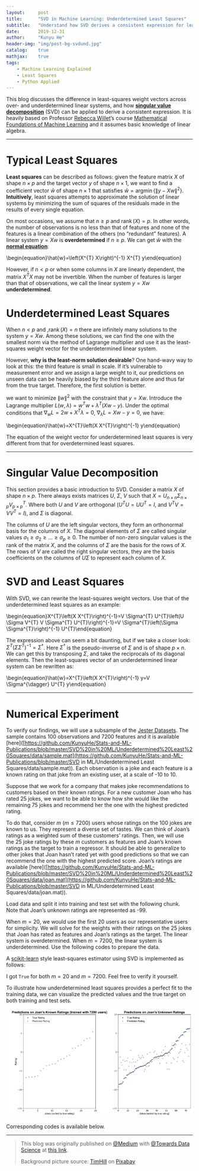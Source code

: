 ```yaml
---
layout:     post
title:      "SVD in Machine Learning: Underdetermined Least Squares"
subtitle:   "Understand how SVD derives a consistent expression for least-square weights"
date:       2019-12-31
author:     "Kunyu He"
header-img: "img/post-bg-svdund.jpg"
catalog:    true
mathjax:    true
tags:
    - Machine Learning Explained
    - Least Squares
    - Python Applied
---
```


This blog discusses the difference in least-squares weight vectors across over- and underdetermined linear systems, and how [**singular value decomposition**](https://www.wikiwand.com/en/Singular_value_decomposition) (SVD) can be applied to derive a consistent expression. It is heavily based on Professor [Rebecca Willet](https://voices.uchicago.edu/willett/)’s course [Mathematical Foundations of Machine Learning](https://voices.uchicago.edu/willett/teaching/fall-2019-mathematical-foundations-of-machine-learning/) and it assumes basic knowledge of linear algebra.

---

# Typical Least Squares

**Least squares** can be described as follows: given the feature matrix $X$ of shape $n \times p$ and the target vector $y$ of shape $n \times 1$, we want to find a coefficient vector $\hat{w}$ of shape $n \times 1$ that satisfies $\hat{w} = \operatorname{argmin}\{\|y-X w\|^{2}\}$. **Intuitively**, least squares attempts to approximate the solution of linear systems by minimizing the sum of squares of the residuals made in the results of every single equation.

On most occasions, we assume that $n \ge p$ and $\operatorname{rank}(X)=p$. In other words, the number of observations is no less than that of features and none of the features is a linear combination of the others (no “redundant” features). A linear system $y = Xw$ is **overdetermined** if $n \ge p$. We can get $\hat{w}$ with the [**normal equation**](http://mlwiki.org/index.php/Normal_Equation#Normal_Equation):

\begin{equation}\hat{w}=\left(X^{T} X\right)^{-1} X^{T} y\end{equation}

However, if $n < p$ or when some columns in $X$ are linearly dependent, the matrix $X^TX$ may not be invertible. When the number of features is larger than that of observations, we call the linear system $y = Xw$ **underdetermined**.

# Underdetermined Least Squares

When $n < p$ and ,$\operatorname{rank}(X)=n$ there are infinitely many solutions to the system $y = Xw$. Among these solutions, we can find the one with the smallest norm via the method of Lagrange multiplier and use it as the least-squares weight vector for the underdetermined linear system.

However, **why is the least-norm solution desirable**? One hand-wavy way to look at this: the third feature is small in scale. If it’s vulnerable to measurement error and we assign a large weight to it, our predictions on unseen data can be heavily biased by the third feature alone and thus far from the true target. Therefore, the first solution is better.

we want to minimize $\|w\|^{2}$ with the constraint that $y = Xw$. Introduce the Lagrange multiplier $L(w, \lambda)=w^{T} w+\lambda^{T}(X w-y)$. Under the optimal conditions that $\nabla_{w} L=2 w+X^{T} \lambda=0$, $\nabla_{\lambda} L=X w-y=0$, we have:

\begin{equation}\hat{w}=X^{T}\left(X X^{T}\right)^{-1} y\end{equation}

The equation of the weight vector for underdetermined least squares is very different from that for overdetermined least squares.

---

# Singular Value Decomposition

This section provides a basic introduction to SVD. Consider a matrix $X$ of shape $n \times p$. There always exists matrices $U$, $\Sigma$, $V$ such that $X=U_{n \times n} \Sigma_{n \times p} V_{p \times p}^{T}$. Where both $U$ and $V$ are orthogonal ($U^{T} U=U U^{T}=I$, and $V^{T} V=V V^{T}=I$), and $Σ$ is diagonal.

The columns of $U$ are the left singular vectors, they form an orthonormal basis for the columns of $X$. The diagonal elements of $Σ$ are called singular values $\sigma_{1} \geq \sigma_{2} \geq \ldots \geq \sigma_{p} \ge 0$. The number of non-zero singular values is the rank of the matrix $X$, and the columns of *Σ* are the basis for the rows of $X$. The rows of $V$ are called the right singular vectors, they are the basis coefficients on the columns of $UΣ$ to represent each column of $X$.

# SVD and Least Squares

With SVD, we can rewrite the least-squares weight vectors. Use that of the underdetermined least squares as an example:

\begin{equation}X^{T}\left(X X^{T}\right)^{-1}=V \Sigma^{T} U^{T}\left(U \Sigma V^{T} V \Sigma^{T} U^{T}\right)^{-1}=V \Sigma^{T}\left(\Sigma \Sigma^{T}\right)^{-1} U^{T}\end{equation}

The expression above can seem a bit daunting, but if we take a closer look: $\Sigma^{T}\left(\Sigma \Sigma^{T}\right)^{-1}=\Sigma^{\dagger}$. Here $\Sigma^\dagger$ is the pseudo-inverse of $\Sigma$ and is of shape $p \times n$. We can get this by transposing $\Sigma$, and take the reciprocals of its diagonal elements. Then the least-squares vector of an underdetermined linear system can be rewritten as:

\begin{equation}\hat{w}=X^{T}\left(X X^{T}\right)^{-1} y=V \Sigma^{\dagger} U^{T} y\end{equation}

---

# Numerical Experiment

To verify our findings, we will use a subsample of the [Jester Datasets](http://eigentaste.berkeley.edu/dataset/). The sample contains 100 observations and 7200 features and it is available [here]([https://github.com/KunyuHe/Stats-and-ML-Publications/blob/master/SVD%20in%20ML/Underdetermined%20Least%20Squares/data/sample.mat](https://github.com/KunyuHe/Stats-and-ML-Publications/blob/master/SVD in ML/Underdetermined Least Squares/data/sample.mat)). Each observation is a joke and each feature is a known rating on that joke from an existing user, at a scale of -10 to 10.

Suppose that we work for a company that makes joke recommendations to customers based on their known ratings. For a new customer Joan who has rated 25 jokes, we want to be able to know how she would like the remaining 75 jokes and recommend her the one with the highest predicted rating.

To do that, consider $m$ ($m \le 7200$) users whose ratings on the 100 jokes are known to us. They represent a diverse set of tastes. We can think of Joan’s ratings as a weighted sum of these customers’ ratings. Then, we will use the 25 joke ratings by these $m$ customers as features and Joan’s known ratings as the target to train a regressor. It should be able to generalize to other jokes that Joan hasn’t rated yet with good predictions so that we can recommend the one with the highest predicted score. Joan’s ratings are available [here]([https://github.com/KunyuHe/Stats-and-ML-Publications/blob/master/SVD%20in%20ML/Underdetermined%20Least%20Squares/data/joan.mat](https://github.com/KunyuHe/Stats-and-ML-Publications/blob/master/SVD in ML/Underdetermined Least Squares/data/joan.mat)).

Load data and split it into training and test set with the following chunk. Note that Joan’s unknown ratings are represented as -99.

<script src="https://gist.github.com/KunyuHe/88f8e5f7871959b6fbea22618e160923.js"></script>

When $m = 20$, we would use the first 20 users as our representative users for simplicity. We will solve for the weights with their ratings on the 25 jokes that Joan has rated as features and Joan’s ratings as the target. The linear system is overdetermined. When $m = 7200$, the linear system is underdetermined. Use the following codes to prepare the data.

<script src="https://gist.github.com/KunyuHe/5fd3e9e2406625775e29626b89e11614.js"></script>

A [scikit-learn](https://scikit-learn.org/) style least-squares estimator using SVD is implemented as follows:

<script src="https://gist.github.com/KunyuHe/99d484a04ed054386451a219be704c29.js"></script>

I got `True` for both $m = 20$ and $m = 7200$. Feel free to verify it yourself.

To illustrate how underdetermined least squares provides a perfect fit to the training data, we can visualize the predicted values and the true target on both training and test sets.

<div style="text-align:center"><img src="/img/in-post/svdund-1.png" /></div>

Corresponding codes is available below.

<script src="https://gist.github.com/KunyuHe/4704d78c1c4b2fbd1f082d4372cf2e22.js"></script>

---

>  This blog was originally published on [@Medium](https://medium.com/) with [@Towards Data Science](https://towardsdatascience.com/) at [this link](https://towardsdatascience.com/underdetermined-least-squares-feea1ac16a9).
>
>  Background picture source: [TimHill](https://pixabay.com/de/users/timhill-5727184/) on [Pixabay](https://pixabay.com/)